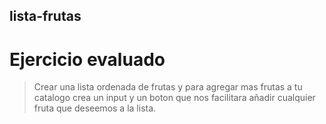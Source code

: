 ## lista-frutas
# Ejercicio evaluado
>Crear una lista ordenada de frutas y para agregar mas frutas a tu catalogo crea un input y un boton que nos facilitara añadir cualquier fruta que deseemos a la lista.